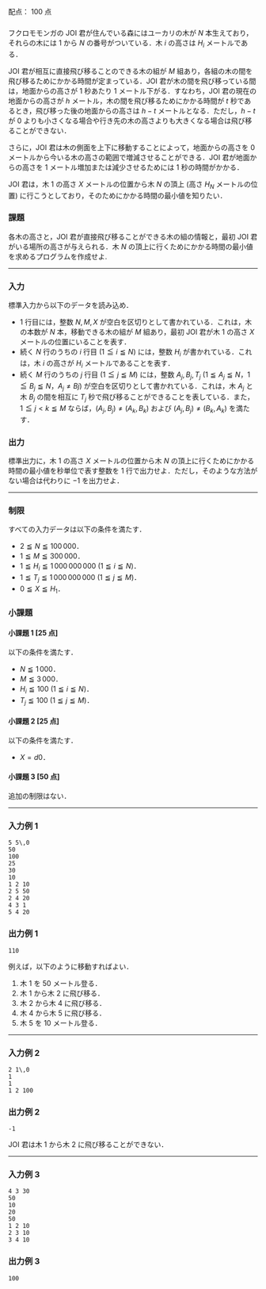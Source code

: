 配点： $100$ 点

###
フクロモモンガの JOI 君が住んでいる森にはユーカリの木が $N$ 本生えており，それらの木には $1$ から $N$ の番号がついている．木 $i$ の高さは $H_i$ メートルである．

JOI 君が相互に直接飛び移ることのできる木の組が $M$ 組あり，各組の木の間を飛び移るためにかかる時間が定まっている．JOI 君が木の間を飛び移っている間は，地面からの高さが $1$ 秒あたり $1$ メートル下がる．すなわち，JOI 君の現在の地面からの高さが $h$ メートル，木の間を飛び移るためにかかる時間が $t$ 秒であるとき，飛び移った後の地面からの高さは $h - t$ メートルとなる．ただし，$h - t$ が $0$ よりも小さくなる場合や行き先の木の高さよりも大きくなる場合は飛び移ることができない．

さらに，JOI 君は木の側面を上下に移動することによって，地面からの高さを $0$ メートルから今いる木の高さの範囲で増減させることができる．JOI 君が地面からの高さを $1$ メートル増加または減少させるためには $1$ 秒の時間がかかる．

JOI 君は，木 $1$ の高さ $X$ メートルの位置から木 $N$ の頂上 (高さ $H_N$ メートルの位置) に行こうとしており，そのためにかかる時間の最小値を知りたい．

### 課題
各木の高さと，JOI 君が直接飛び移ることができる木の組の情報と，最初 JOI 君がいる場所の高さが与えられる．木 $N$ の頂上に行くためにかかる時間の最小値を求めるプログラムを作成せよ.

---

### 入力
標準入力から以下のデータを読み込め．

- $1$ 行目には，整数 $N, M, X$ が空白を区切りとして書かれている．これは，木の本数が $N$ 本，移動できる木の組が $M$ 組あり，最初 JOI 君が木 $1$ の高さ $X$ メートルの位置にいることを表す．
- 続く $N$ 行のうちの $i$ 行目 ($1 \leqq i \leqq N$) には，整数 $H_i$ が書かれている．これは，木 $i$ の高さが $H_i$ メートルであることを表す．
- 続く $M$ 行のうちの $j$ 行目 ($1 \leqq j \leqq M$) には，整数 $A_j, B_j, T_j$ ($1 \leqq A_j \leqq N$，$1 \leqq B_j \leqq N$，$A_j \neq Bj$) が空白を区切りとして書かれている．これは，木 $A_j$ と木 $B_j$ の間を相互に $T_j$ 秒で飛び移ることができることを表している．また，$1 \leqq j < k \leqq M$ ならば，$(A_j, B_j) \neq (A_k, B_k)$ および $(A_j, B_j) \neq (B_k, A_k)$ を満たす．

### 出力
標準出力に，木 $1$ の高さ $X$ メートルの位置から木 $N$ の頂上に行くためにかかる時間の最小値を秒単位で表す整数を $1$ 行で出力せよ．ただし，そのような方法がない場合は代わりに $-1$ を出力せよ．

---

### 制限
すべての入力データは以下の条件を満たす．

- $2 \leqq N \leqq 100\,000$．
- $1 \leqq M \leqq 300\,000$．
- $1 \leqq H_i \leqq 1\,000\,000\,000$ ($1 \leqq i \leqq N$)．
- $1 \leqq T_j \leqq 1\,000\,000\,000$ ($1 \leqq j \leqq M$)．
- $0 \leqq X \leqq H_1$．

### 小課題
#### 小課題 1 [25 点]
以下の条件を満たす．

- $N \leqq 1\,000$．
- $M \leqq 3\,000$．
- $H_i \leqq 100$ ($1 \leqq i \leqq N$)．
- $T_j \leqq 100$ ($1 \leqq j \leqq M$)．

#### 小課題 2 [25 点]
以下の条件を満たす．

- $X = d0$．

#### 小課題 3 [50 点]
追加の制限はない．

---

### 入力例 1
~~~
5 5\,0
50
100
25
30
10
1 2 10
2 5 50
2 4 20
4 3 1
5 4 20
~~~

### 出力例 1
~~~
110
~~~

例えば，以下のように移動すればよい．

1. 木 $1$ を $50$ メートル登る．
2. 木 $1$ から木 $2$ に飛び移る．
3. 木 $2$ から木 $4$ に飛び移る．
4. 木 $4$ から木 $5$ に飛び移る．
5. 木 $5$ を $10$ メートル登る．

---

### 入力例 2
~~~
2 1\,0
1
1
1 2 100
~~~

### 出力例 2
~~~
-1
~~~

JOI 君は木 $1$ から木 $2$ に飛び移ることができない．

---

### 入力例 3
~~~
4 3 30
50
10
20
50
1 2 10
2 3 10
3 4 10
~~~

### 出力例 3
~~~
100
~~~
